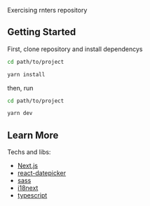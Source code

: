 Exercising rnters repository

## Getting Started

First, clone repository and install dependencys

```bash
cd path/to/project

yarn install
```

then, run
```bash
cd path/to/project

yarn dev
```

## Learn More

Techs and libs:

- [Next.js](https://nextjs.org/)
- [react-datepicker](https://github.com/Hacker0x01/react-datepicker)
- [sass](https://sass-lang.com/)
- [i18next](https://www.i18next.com/)
- [typescript](https://www.typescriptlang.org/)

